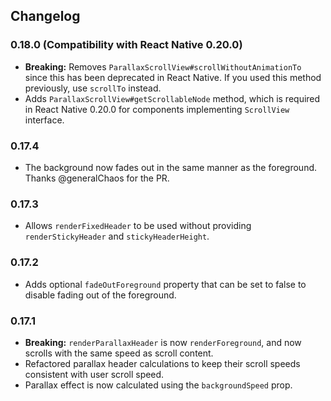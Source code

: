 ## Changelog

### 0.18.0 (Compatibility with React Native 0.20.0)

- **Breaking:** Removes `ParallaxScrollView#scrollWithoutAnimationTo` since this has been deprecated in React Native. If you used this method previously, use `scrollTo` instead.
- Adds `ParallaxScrollView#getScrollableNode` method, which is required in React Native 0.20.0 for components implementing
  `ScrollView` interface.

### 0.17.4

- The background now fades out in the same manner as the foreground. Thanks @generalChaos for the PR.

### 0.17.3

- Allows `renderFixedHeader` to be used without providing `renderStickyHeader` and `stickyHeaderHeight`.

### 0.17.2

- Adds optional `fadeOutForeground` property that can be set to false to disable fading out of the foreground.

### 0.17.1

- **Breaking:** `renderParallaxHeader` is now `renderForeground`, and now scrolls with the same speed as scroll content.
- Refactored parallax header calculations to keep their scroll speeds consistent with user scroll speed.
- Parallax effect is now calculated using the `backgroundSpeed` prop.
